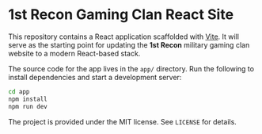 # 1st Recon Gaming Clan React Site

This repository contains a React application scaffolded with [Vite](https://vitejs.dev/).
It will serve as the starting point for updating the **1st Recon** military gaming
clan website to a modern React-based stack.

The source code for the app lives in the `app/` directory. Run the following to
install dependencies and start a development server:

```bash
cd app
npm install
npm run dev
```

The project is provided under the MIT license. See `LICENSE` for details.
